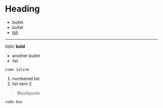# Heading

* bullet
* bullet
* [bill](characters/bill.md)

---

*italic* **bold**

- another bullet
- list

`code inline`

1. numbered list
2. list item 2

> Blockquote

```
code box
```

